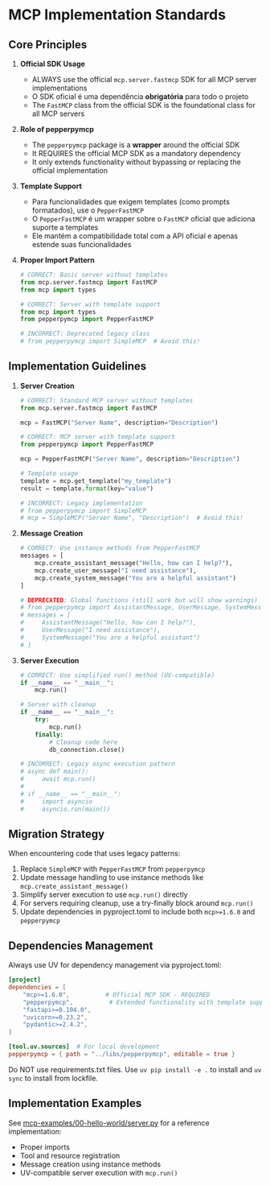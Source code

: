 # MCP Implementation Standards

## Core Principles

1. **Official SDK Usage**
   - ALWAYS use the official `mcp.server.fastmcp` SDK for all MCP server implementations
   - O SDK oficial é uma dependência **obrigatória** para todo o projeto
   - The `FastMCP` class from the official SDK is the foundational class for all MCP servers

2. **Role of pepperpymcp**
   - The `pepperpymcp` package is a **wrapper** around the official SDK
   - It REQUIRES the official MCP SDK as a mandatory dependency
   - It only extends functionality without bypassing or replacing the official implementation

3. **Template Support**
   - Para funcionalidades que exigem templates (como prompts formatados), use o `PepperFastMCP`
   - O `PepperFastMCP` é um wrapper sobre o `FastMCP` oficial que adiciona suporte a templates
   - Ele mantém a compatibilidade total com a API oficial e apenas estende suas funcionalidades

4. **Proper Import Pattern**
   ```python
   # CORRECT: Basic server without templates
   from mcp.server.fastmcp import FastMCP
   from mcp import types
   
   # CORRECT: Server with template support
   from mcp import types
   from pepperpymcp import PepperFastMCP
   
   # INCORRECT: Deprecated legacy class
   # from pepperpymcp import SimpleMCP  # Avoid this!
   ```

## Implementation Guidelines

1. **Server Creation**
   ```python
   # CORRECT: Standard MCP server without templates
   from mcp.server.fastmcp import FastMCP
   
   mcp = FastMCP("Server Name", description="Description")
   ```
   
   ```python
   # CORRECT: MCP server with template support
   from pepperpymcp import PepperFastMCP
   
   mcp = PepperFastMCP("Server Name", description="Description")
   
   # Template usage
   template = mcp.get_template("my_template")
   result = template.format(key="value")
   ```
   
   ```python
   # INCORRECT: Legacy implementation
   # from pepperpymcp import SimpleMCP
   # mcp = SimpleMCP("Server Name", "Description")  # Avoid this!
   ```

2. **Message Creation**
   ```python
   # CORRECT: Use instance methods from PepperFastMCP
   messages = [
       mcp.create_assistant_message("Hello, how can I help?"),
       mcp.create_user_message("I need assistance"),
       mcp.create_system_message("You are a helpful assistant")
   ]
   
   # DEPRECATED: Global functions (still work but will show warnings)
   # from pepperpymcp import AssistantMessage, UserMessage, SystemMessage
   # messages = [
   #     AssistantMessage("Hello, how can I help?"),
   #     UserMessage("I need assistance"),
   #     SystemMessage("You are a helpful assistant")
   # ]
   ```

3. **Server Execution**
   ```python
   # CORRECT: Use simplified run() method (UV-compatible)
   if __name__ == "__main__":
       mcp.run()
   
   # Server with cleanup
   if __name__ == "__main__":
       try:
           mcp.run()
       finally:
           # Cleanup code here
           db_connection.close()
   
   # INCORRECT: Legacy async execution pattern
   # async def main():
   #     await mcp.run()
   # 
   # if __name__ == "__main__":
   #     import asyncio
   #     asyncio.run(main())
   ```

## Migration Strategy

When encountering code that uses legacy patterns:

1. Replace `SimpleMCP` with `PepperFastMCP` from `pepperpymcp`
2. Update message handling to use instance methods like `mcp.create_assistant_message()`
3. Simplify server execution to use `mcp.run()` directly
4. For servers requiring cleanup, use a try-finally block around `mcp.run()`
5. Update dependencies in pyproject.toml to include both `mcp>=1.6.0` and `pepperpymcp`

## Dependencies Management

Always use UV for dependency management via pyproject.toml:

```toml
[project]
dependencies = [
    "mcp>=1.6.0",          # Official MCP SDK - REQUIRED
    "pepperpymcp",          # Extended functionality with template support
    "fastapi>=0.104.0",
    "uvicorn>=0.23.2",
    "pydantic>=2.4.2",
]

[tool.uv.sources]  # For local development
pepperpymcp = { path = "../libs/pepperpymcp", editable = true }
```

Do NOT use requirements.txt files. Use `uv pip install -e .` to install and `uv sync` to install from lockfile.

## Implementation Examples

See [mcp-examples/00-hello-world/server.py](mdc:mcp-examples/00-hello-world/server.py) for a reference implementation:
- Proper imports
- Tool and resource registration
- Message creation using instance methods
- UV-compatible server execution with `mcp.run()` 